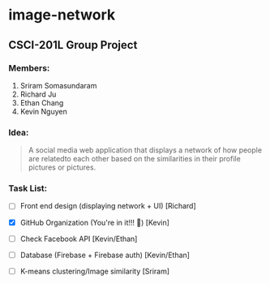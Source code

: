 # **image-network**
## CSCI-201L Group Project

### Members:
1. Sriram Somasundaram
2. Richard Ju
3. Ethan Chang
4. Kevin Nguyen

### Idea:
> A social media web application that displays a network
> of how people are relatedto each other based on the 
> similarities in their profile pictures or pictures.

### Task List:
- [ ] Front end design (displaying network + UI) [Richard]
- [x] GitHub Organization (You're in it!!! :metal:) [Kevin]
- [ ] Check Facebook API [Kevin/Ethan]
- [ ] Database (Firebase + Firebase auth) [Kevin/Ethan]
- [ ] K-means clustering/Image similarity [Sriram]


